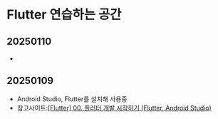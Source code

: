 # Flutter 연습하는 공간

## 20250110
- 


## 20250109
- Android Studio, Flutter를 설치해 사용중
- 참고사이트:[[Flutter] 00. 플러터 개발 시작하기 (Flutter, Android Studio)](https://velog.io/@hyeongjun/Flutter-00.-%ED%94%8C%EB%9F%AC%ED%84%B0-%EA%B0%9C%EB%B0%9C-%EC%8B%9C%EC%9E%91%ED%95%98%EA%B8%B0)